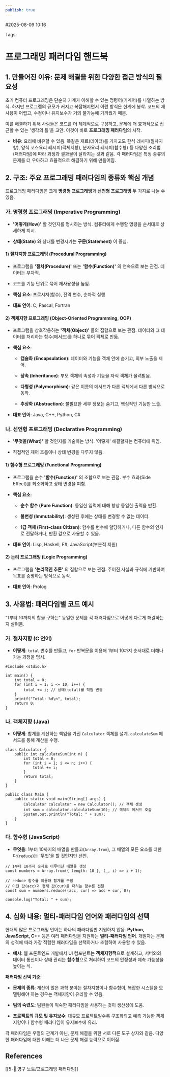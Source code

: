 ```yaml
---
publish: true
---
```

#2025-08-09 10:16

Tags:

# 프로그래밍 패러다임 핸드북

## 1. 만들어진 이유: 문제 해결을 위한 다양한 접근 방식의 필요성

초기 컴퓨터 프로그래밍은 단순히 기계가 이해할 수 있는 명령어(기계어)를 나열하는 방식. 하지만 프로그램의 규모가 커지고 복잡해지면서 이런 방식은 한계에 봉착. 코드의 재사용이 어렵고, 수정이나 유지보수가 거의 불가능에 가까웠기 때문.

이를 해결하기 위해 사람들은 코드를 더 체계적으로 구성하고, 문제에 더 효과적으로 접근할 수 있는 '생각의 틀'을 고안. 이것이 바로 **프로그래밍 패러다임**의 시작.

- **비유**: 요리에 비유할 수 있음. 똑같은 재료(데이터)를 가지고도 한식 레시피(절차지향), 양식 코스요리 레시피(객체지향), 분자요리 레시피(함수형) 등 다양한 조리법(패러다임)에 따라 과정과 결과물이 달라지는 것과 같음. 각 패러다임은 특정 종류의 문제를 더 우아하고 효율적으로 해결하기 위해 만들어짐.
    

## 2. 구조: 주요 프로그래밍 패러다임의 종류와 핵심 개념

프로그래밍 패러다임은 크게 **명령형 프로그래밍**과 **선언형 프로그래밍** 두 가지로 나눌 수 있음.

### 가. 명령형 프로그래밍 (Imperative Programming)

- **'어떻게(How)'** 할 것인지를 명시하는 방식. 컴퓨터에게 수행할 명령을 순서대로 상세하게 지시.
    
- **상태(State)** 와 상태를 변경시키는 **구문(Statement)** 이 중심.
    

#### 1) 절차지향 프로그래밍 (Procedural Programming)

- 프로그램을 **'절차(Procedure)'** 또는 **'함수(Function)'** 의 연속으로 보는 관점. 데이터는 부차적.
    
- 코드를 기능 단위로 묶어 재사용성을 높임.
    
- **핵심 요소**: 프로시저(함수), 전역 변수, 순차적 실행
    
- **대표 언어**: C, Pascal, Fortran
    

#### 2) 객체지향 프로그래밍 (Object-Oriented Programming, OOP)

- 프로그램을 상호작용하는 **'객체(Object)'** 들의 집합으로 보는 관점. 데이터와 그 데이터를 처리하는 함수(메서드)를 하나로 묶어 객체로 만듦.
    
- **핵심 요소**:
    
    - **캡슐화 (Encapsulation)**: 데이터와 기능을 객체 안에 숨기고, 외부 노출을 제어.
        
    - **상속 (Inheritance)**: 부모 객체의 속성과 기능을 자식 객체가 물려받음.
        
    - **다형성 (Polymorphism)**: 같은 이름의 메서드가 다른 객체에서 다른 방식으로 동작.
        
    - **추상화 (Abstraction)**: 불필요한 세부 정보는 숨기고, 핵심적인 기능만 노출.
        
- **대표 언어**: Java, C++, Python, C#
    

### 나. 선언형 프로그래밍 (Declarative Programming)

- **'무엇을(What)'** 할 것인지를 기술하는 방식. '어떻게' 해결할지는 컴퓨터에 위임.
    
- 직접적인 제어 흐름이나 상태 변경을 다루지 않음.
    

#### 1) 함수형 프로그래밍 (Functional Programming)

- 프로그램을 순수 **'함수(Function)'** 의 조합으로 보는 관점. 부수 효과(Side Effect)를 최소화하고 상태 변경을 피함.
    
- **핵심 요소**:
    
    - **순수 함수 (Pure Function)**: 동일한 입력에 대해 항상 동일한 출력을 반환.
        
    - **불변성 (Immutability)**: 생성된 후에는 상태를 변경할 수 없는 데이터.
        
    - **1급 객체 (First-class Citizen)**: 함수를 변수에 할당하거나, 다른 함수의 인자로 전달하거나, 반환 값으로 사용할 수 있음.
        
- **대표 언어**: Lisp, Haskell, F#, JavaScript(부분적 지원)
    

#### 2) 논리 프로그래밍 (Logic Programming)

- 프로그램을 **'논리적인 추론'** 의 집합으로 보는 관점. 주어진 사실과 규칙에 기반하여 목표를 증명하는 방식으로 동작.
    
- **대표 언어**: Prolog
    

## 3. 사용법: 패러다임별 코드 예시

"1부터 10까지의 합을 구하는" 동일한 문제를 각 패러다임으로 어떻게 다르게 해결하는지 살펴봄.

### 가. 절차지향 (C 언어)

- **어떻게**: `total` 변수를 만들고, `for` 반복문을 이용해 1부터 10까지 순서대로 더해나가는 과정을 명시.
    

```
#include <stdio.h>

int main() {
    int total = 0;
    for (int i = 1; i <= 10; i++) {
        total += i; // 상태(total)를 직접 변경
    }
    printf("Total: %d\n", total);
    return 0;
}
```

### 나. 객체지향 (Java)

- **어떻게**: 합계를 계산하는 책임을 가진 `Calculator` 객체를 설계. `calculateSum` 메서드를 통해 계산을 수행.
    

```
class Calculator {
    public int calculateSum(int n) {
        int total = 0;
        for (int i = 1; i <= n; i++) {
            total += i;
        }
        return total;
    }
}

public class Main {
    public static void main(String[] args) {
        Calculator calculator = new Calculator(); // 객체 생성
        int sum = calculator.calculateSum(10); // 객체의 메서드 호출
        System.out.println("Total: " + sum);
    }
}
```

### 다. 함수형 (JavaScript)

- **무엇을**: 1부터 10까지의 배열을 만들고(`Array.from`), 그 배열의 모든 요소를 더한다(`reduce`)는 '무엇'을 할 것인지만 선언.
    

```
// 1부터 10까지 숫자로 이루어진 배열을 생성
const numbers = Array.from({ length: 10 }, (_, i) => i + 1);

// reduce 함수를 이용해 합계를 구함
// 이전 값(acc)과 현재 값(cur)을 더하는 함수를 전달
const sum = numbers.reduce((acc, cur) => acc + cur, 0);

console.log("Total: " + sum);
```

## 4. 심화 내용: 멀티-패러다임 언어와 패러다임의 선택

현대의 많은 프로그래밍 언어는 하나의 패러다임만 지원하지 않음. **Python, JavaScript, C++** 등은 여러 패러다임을 지원하는 **멀티-패러다임 언어**. 개발자는 문제의 성격에 따라 가장 적합한 패러다임을 선택하거나 조합하여 사용할 수 있음.

- **예시**: 웹 프론트엔드 개발에서 UI 컴포넌트는 **객체지향적**으로 설계하고, 서버와의 데이터 통신이나 상태 관리는 **함수형**으로 처리하여 코드의 안정성과 예측 가능성을 높이는 식.
    

**패러다임 선택 기준**:

- **문제의 종류**: 계산이 많은 과학 분야는 절차지향이나 함수형이, 복잡한 시스템을 모델링해야 하는 경우는 객체지향이 유리할 수 있음.
    
- **팀의 숙련도**: 팀원들이 익숙한 패러다임을 사용하는 것이 생산성에 도움.
    
- **프로젝트의 규모 및 유지보수**: 대규모 프로젝트일수록 구조화되고 예측 가능한 객체지향이나 함수형 패러다임이 유지보수에 유리.
    

각 패러다임은 우열의 관계가 아닌, 문제 해결을 위한 서로 다른 도구 상자와 같음. 다양한 패러다임에 대한 이해는 더 나은 문제 해결 능력으로 이어짐.

## References
[[5-💎 영구 노트/프로그래밍 패러다임]]